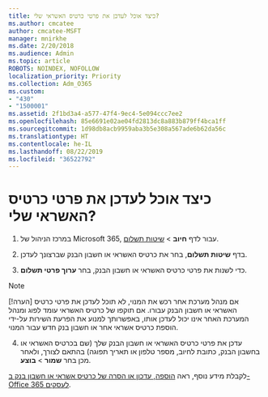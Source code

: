 ```yaml
---
title: כיצד אוכל לעדכן את פרטי כרטיס האשראי שלי?
ms.author: cmcatee
author: cmcatee-MSFT
manager: mnirkhe
ms.date: 2/20/2018
ms.audience: Admin
ms.topic: article
ROBOTS: NOINDEX, NOFOLLOW
localization_priority: Priority
ms.collection: Adm_O365
ms.custom:
- "430"
- "1500001"
ms.assetid: 2f1bd3a4-a577-47f4-9ec4-5e094ccc7ee2
ms.openlocfilehash: 85e6691e02ae04fd2813dc8a883b879ff4bca1ff
ms.sourcegitcommit: 1d98db8acb9959aba3b5e308a567ade6b62da56c
ms.translationtype: HT
ms.contentlocale: he-IL
ms.lasthandoff: 08/22/2019
ms.locfileid: "36522792"
---
```

# <a name="how-do-i-update-my-credit-card-information"></a>כיצד אוכל לעדכן את פרטי כרטיס האשראי שלי?

1. במרכז הניהול של Microsoft 365, עבור לדף **חיוב** \> [שיטות תשלום](https://go.microsoft.com/fwlink/p/?linkid=842054).

2. בדף **שיטות תשלום**, בחר את כרטיס האשראי או חשבון הבנק שברצונך לעדכן.

3. כדי לשנות את פרטי כרטיס האשראי או חשבון הבנק, בחר **ערוך פרטי תשלום**.

> [!NOTE]
> [!הערה] אם מנהל מערכת אחר רכש את המנוי, לא תוכל לעדכן את פרטי כרטיס האשראי או חשבון הבנק עבורו. אם תוקפו של כרטיס האשראי עומד לפוג ומנהל המערכת האחר אינו יכול לעדכן אותו, באפשרותך למנוע את הפרעת השירות על-ידי הוספת כרטיס אשראי אחר או חשבון בנק חדש עבור המנוי.

4. עדכן את פרטי כרטיס האשראי או חשבון הבנק שלך (שם בכרטיס האשראי או בחשבון הבנק, כתובת לחיוב, מספר טלפון או תאריך תפוגה) בהתאם לצורך, ולאחר מכן בחר **שמור** > **בוצע**.

לקבלת מידע נוסף, ראה [הוספה, עדכון או הסרה של כרטיס אשראי או חשבון בנק ב- Office 365 לעסקים](https://docs.microsoft.com/office365/admin/subscriptions-and-billing/add-update-or-remove-credit-card-or-bank-account).